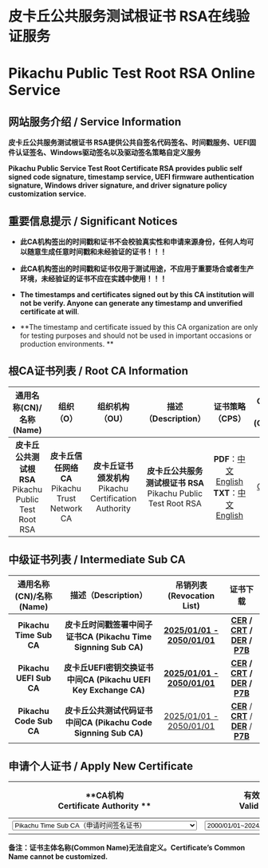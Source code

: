 # 皮卡丘公共服务测试根证书 RSA在线验证服务

# Pikachu Public Test Root RSA Online Service



## 网站服务介绍 / Service Information

**皮卡丘公共服务测试根证书 RSA提供公共自签名代码签名、时间戳服务、UEFI固件认证签名、Windows驱动签名以及驱动签名策略自定义服务**

**Pikachu Public Service Test Root Certificate RSA provides public self signed code signature, timestamp service, UEFI firmware authentication signature, Windows driver signature, and driver signature policy customization service.**

## 重要信息提示 / Significant Notices

- **此CA机构签出的时间戳和证书不会校验真实性和申请来源身份，任何人均可以随意生成任意时间戳和未经验证的证书！！！**

- **此CA机构签出的时间戳和证书仅用于测试用途，不应用于重要场合或者生产环境，未经验证的证书不应在实践中使用！！！**

- **The timestamps and certificates signed out by this CA institution will not be verify. Anyone can generate any timestamp and unverified certificate at will**.
- **The timestamp and certificate issued by this CA organization are only for testing purposes and should not be used in important occasions or production environments. **

## 根CA证书列表 / Root CA Information

|                 通用名称(CN)/名称(Name)                  |                     组织（O）                     |                       组织机构（OU）                       |                     描述（Description）                      |                       证书策略（CPS）                        |       OCSP服务<br/>(OCSP)        |       吊销列表<br/>(CRL List)        |                   下载证书<br/>(Download)                    | 导入证书<br/>Setup CA  |
| :------------------------------------------------------: | :-----------------------------------------------: | :--------------------------------------------------------: | :----------------------------------------------------------: | :----------------------------------------------------------: | :------------------------------: | :----------------------------------: | :----------------------------------------------------------: | ---------------------- |
| **皮卡丘公共测试根RSA**<br/>Pikachu Public Test Root RSA | **皮卡丘信任网络CA**<br/>Pikachu Trust Network CA | **皮卡丘证书颁发机构**<br/>Pikachu Certification Authority | **皮卡丘公共服务测试根证书 RSA**<br/>Pikachu Public Test Root RSA | **PDF**：[中文](CPS-CN.pdf)  [English](CPS-EN.pdf)<br/>**TXT**：[中文](CPS-CN.html)  [English](CPS-EN.html) | [OCSP](https://test.ocsps.us.kg) | [2025-2050](certs/rootca/rootca.crl) | **[CER](certs/rootca/rootca.cer)** **[CRT](certs/rootca/rootca.crt)** **[DER](certs/rootca/rootca.der)** **[P7B](certs/rootca/rootca.p7b)** | [Windows](Setupca.zip) |

## 中级证书列表 / Intermediate Sub CA

| **通用名称(CN)/名称(Name)** |                   **描述（Description）**                    |           **吊销列表<br/>(Revocation List)**           |                         **证书下载**                         |
| :-------------------------: | :----------------------------------------------------------: | :----------------------------------------------------: | :----------------------------------------------------------: |
|   **Pikachu Time Sub CA**   | **皮卡丘时间戳签署中间子证书CA (Pikachu Time Signning Sub CA)** | **[2025/01/01 - 2050/01/01](certs/timeca/timeca.crl)** | **[CER](certs/timeca/timeca.cer)  / [CRT](certs/timeca/timeca.crt)  / [DER](certs/timeca/timeca.der) / [P7B](certs/timeca/timeca.p7b)** |
|   **Pikachu UEFI Sub CA**   | **皮卡丘UEFI密钥交换证书中间CA (Pikachu UEFI Key Exchange CA)** | **[2025/01/01 - 2050/01/01](certs/uefica/uefica.crl)** | **[CER](certs/uefica/uefica.cer)  / [CRT](certs/uefica/uefica.crt)  / [DER](certs/uefica/uefica.der) / [P7B](certs/uefica/uefica.p7b)** |
|   **Pikachu Code Sub CA**   | **皮卡丘公共测试代码证书中间CA (Pikachu Code Signning Sub CA)** |   [2025/01/01 - 2050/01/01](certs/codeca/codeca.crl)   | **[CER](certs/codeca/codeca.cer)**  / **[CRT](certs/codeca/codeca.crt)**  / **[DER](certs/codeca/codeca.der)** / **[P7B](certs/codeca/codeca.p7b)** |

## 申请个人证书 / Apply New Certificate

|            **CA机构<br/>Certificate Authority **             |                 **有效时间 <br/>Valid Time**                 | **邮件地址<br/>Email Address**                               | **国家<br/>Country**                                         | **省份<br/>State**                                           | **城市<br/>Location**                                        | **组织<br/>Organization**                                    | **组织单元<br/>Org Unit**                                    |                  **域名/IP<br/>Domain/IP**                   |                   **提交申请<br/>Submit**                    |
| :----------------------------------------------------------: | :----------------------------------------------------------: | ------------------------------------------------------------ | ------------------------------------------------------------ | ------------------------------------------------------------ | ------------------------------------------------------------ | ------------------------------------------------------------ | ------------------------------------------------------------ | :----------------------------------------------------------: | :----------------------------------------------------------: |
| <select id="ca_name" name="ca_name" style="width: 370px" data-placeholder="选择项目" required><option value="time">**Pikachu Time Sub CA**（申请时间签名证书）</option> <option value="uefi">**Pikachu UEFI Sub CA**（申请UEFI签名证书）</option><option value="code">**Pikachu Code Sub CA**（申请时间代码证书）</option></select> | <select id="va_time" name="va_time" style="width: 220px" data-placeholder="选择项目" required><option value="1">**2000/01/01~2024/12/31**</option><option value="2">**2025/01/01~2049/12/31**</option><option value="3">**2050/01/01~2074/12/31**</option><option value="4">**2075/01/01~2099/12/31**</option></select> | <input id="in_mail" type="text"  name="in_mail"  style="width: 100px;text-align: center;"> | <input id="in_code" type="text" maxlength="2" name="in_code" placeholder="CN" value="CN"  style="width: 60px;text-align: center;"> | <input id="in_main" type="text" name="in_main" style="width: 100px"> | <input id="in_subs" type="text" name="in_subs" style="width: 100px"> | <input id="in_orgs" type="text" name="in_orgs" style="width: 100px"> | <input id="in_orgu" type="text" name="in_orgu" style="width: 100px"> | <input id="in_data" type="text" name="in_data" style="width: 200px"> | <input type="button" value="确认申请(Submit)" onclick="ca_post()" /> |

**备注：证书主体名称(Common Name)无法自定义。Certificate’s Common Name cannot be customized.**



<script>
function ca_post(parameters) {
  var ca_name_obj = document.getElementById("ca_name");
  var va_time_obj = document.getElementById("va_time");
  var in_data_obj = document.getElementById("in_data");
  var in_code_obj = document.getElementById("in_code");
  var in_main_obj = document.getElementById("in_main");
  var in_subs_obj = document.getElementById("in_subs");
  var in_orgs_obj = document.getElementById("in_orgs");
  var in_orgu_obj = document.getElementById("in_orgu");
  var in_mail_obj = document.getElementById("in_mail");
  var ca_name_txt = ca_name_obj.value;
  var va_time_txt = va_time_obj.value;
  var in_data_txt = in_data_obj.value;
  var in_code_txt = in_code_obj.value;
  var in_main_txt = in_main_obj.value;
  var in_subs_txt = in_subs_obj.value;
  var in_orgs_txt = in_orgs_obj.value;
  var in_orgu_txt = in_orgu_obj.value;
  var in_mail_txt = in_mail_obj.value;
  if(ca_name_txt.length<=0){
      window.alert("请选择颁发机构\nPlease select the Certificate Authority.");
      return False;
  }
  if(va_time_txt.length<=0){
      window.alert("请选择有效时间\nPlease select an Valid Time.");
      return False;
  }
  if(in_mail_txt.length<=0){
      window.alert("请填写邮件地址\nPlease fill in the Email Address.");
      return False;
  }
  if(in_main_txt.length<=0){
      window.alert("请填写所在省份\nPlease fill in the State where you are located.");
      return False;
  }
  if(in_subs_txt.length<=0){
      window.alert("请填写所在城市\nPlease fill in the Location where you are located.");
      return False;
  }
  if(in_orgs_txt.length<=0){
      window.alert("请填写您的组织\nPlease fill in your Organization.");
      return False;
  }
  if(in_orgu_txt.length<=0){
      window.alert("请填写您的部门\nPlease fill in your Organizational Unit.");
      return False;
  }
  if(/^[A-Z]{2}$/.test(in_code_txt)){
      window.location.href = "https://post.certs.us.kg/?ca_name="+ca_name_txt+"&va_time="+va_time_txt+"&in_data="+in_data_txt+"&in_code="+in_code_txt+"&in_main="+in_main_txt+"&in_subs="+in_subs_txt+"&in_orgs="+in_orgs_txt+"&in_orgu="+in_orgu_txt+"&in_mail="+in_mail_txt;
  }else{
      window.alert("国家字段必须是两位大写字母\nThe country must be two capital letters.");
  }
}
</script>

